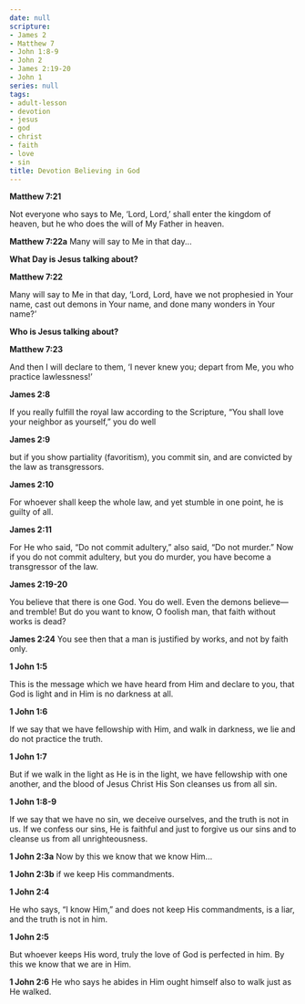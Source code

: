 ```yaml
---
date: null
scripture:
- James 2
- Matthew 7
- John 1:8-9
- John 2
- James 2:19-20
- John 1
series: null
tags:
- adult-lesson
- devotion
- jesus
- god
- christ
- faith
- love
- sin
title: Devotion Believing in God
---
```



**Matthew 7:21**

Not everyone who says to Me, ‘Lord, Lord,’ shall enter the kingdom of heaven, but he who does the will of My Father in heaven.

**Matthew 7:22a**
Many will say to Me in that day...

**What Day is Jesus talking about?**

**Matthew 7:22**

Many will say to Me in that day, ‘Lord, Lord, have we not prophesied in Your name, cast out demons in Your name, and done many wonders in Your name?’

**Who is Jesus talking about?**

**Matthew 7:23**

And then I will declare to them, ‘I never knew you; depart from Me, you who practice lawlessness!’

**James 2:8**

If you really fulfill the royal law according to the Scripture, “You shall love your neighbor as yourself,” you do well

**James 2:9**

but if you show partiality (favoritism), you commit sin, and are convicted by the law as transgressors.

**James 2:10**

For whoever shall keep the whole law, and yet stumble in one point, he is guilty of all.

**James 2:11**

For He who said, “Do not commit adultery,” also said, “Do not murder.” Now if you do not commit adultery, but you do murder, you have become a transgressor of the law.

**James 2:19-20**

You believe that there is one God. You do well. Even the demons believe—and tremble! But do you want to know, O foolish man, that faith without works is dead?

**James 2:24**
You see then that a man is justified by works, and not by faith only.

**1 John 1:5**

This is the message which we have heard from Him and declare to you, that God is light and in Him is no darkness at all.

**1 John 1:6**

If we say that we have fellowship with Him, and walk in darkness, we lie and do not practice the truth.

**1 John 1:7**

But if we walk in the light as He is in the light, we have fellowship with one another, and the blood of Jesus Christ His Son cleanses us from all sin.

**1 John 1:8-9**

If we say that we have no sin, we deceive ourselves, and the truth is not in us. If we confess our sins, He is faithful and just to forgive us our sins and to cleanse us from all unrighteousness.

**1 John 2:3a**
Now by this we know that we know Him...

**1 John 2:3b**
if we keep His commandments.

**1 John 2:4**

He who says, “I know Him,” and does not keep His commandments, is a liar, and the truth is not in him.

**1 John 2:5**

But whoever keeps His word, truly the love of God is perfected in him. By this we know that we are in Him.

**1 John 2:6**
He who says he abides in Him ought himself also to walk just as He walked.